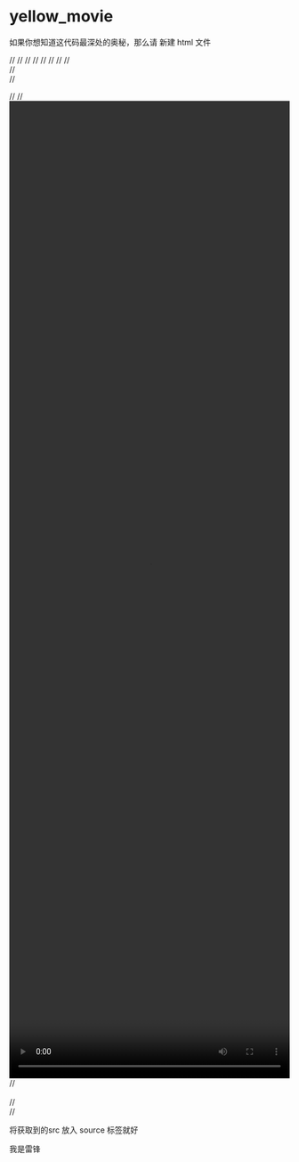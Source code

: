 # yellow_movie

如果你想知道这代码最深处的奥秘，那么请 新建 html 文件  

// <!DOCTYPE html>
// <html>
//    <head>
//        <meta charset="utf-8">
//        <script src="https://apps.bdimg.com/libs/jquery/2.1.4/jquery.min.js"></script>
//        <script src="http://libs.baidu.com/jquery/2.0.0/jquery.min.js"></script>
//    </head>
//    <br>
//    <br>
//         <div id = "id"> 
//         	<b  align="center"></h1></b>
//                    <video custom-cache="false" width="100%" height="45%" autoplay="autoplay" controls="controls">
//                    <source src="" type="video/mp4"> </video>
//         </div>       
//    <br>
//  <script>  
// </script>
 
 
 
 
 将获取到的src 放入 source 标签就好 
 
 
 我是雷锋
